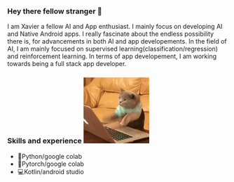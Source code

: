 ### Hey there fellow stranger 👋

I am Xavier a fellow AI and App enthusiast. I mainly focus on developing AI and Native Android apps. I really fascinate about the endless possibility there is, for 
advancements in both AI and app developements. In the field of AI, I am mainly focused on supervised learning(classification/regression) and reinforcement learning. In 
terms of app developement, I am working towards being a full stack app developer.

                                                                                         
### Skills and experience   <img src="https://github.com/XtrollerX/XtrollerX/blob/main/2GU.gif" width="150px">
- 🐍Python/google colab                                                 
- 🤖Pytorch/google colab                                                                                                          
- 💻Kotlin/android studio                         




                                                                                  

